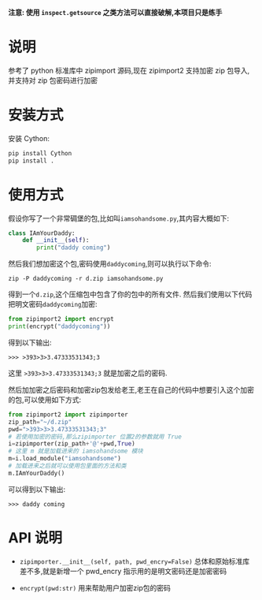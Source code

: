 **注意: 使用 `inspect.getsource` 之类方法可以直接破解,本项目只是练手**
# 说明
参考了 python 标准库中 zipimport 源码,现在 zipimport2 支持加密 zip 包导入,并支持对 zip 包密码进行加密

# 安装方式
安装 Cython:
```python
pip install Cython
pip install .
```

# 使用方式
假设你写了一个非常碉堡的包,比如叫`iamsohandsome.py`,其内容大概如下:
```python
class IAmYourDaddy:
    def __init__(self):
        print("daddy coming")
```
然后我们想加密这个包,密码使用`daddycoming`,则可以执行以下命令:
```shell
zip -P daddycoming -r d.zip iamsohandsome.py
```

得到一个`d.zip`,这个压缩包中包含了你的包中的所有文件.
然后我们使用以下代码把明文密码`daddycoming`加密:
```python
from zipimport2 import encrypt
print(encrypt("daddycoming"))
```
得到以下输出:
```shell
>>> >393>3>3.47333531343;3
```
这里 `>393>3>3.47333531343;3` 就是加密之后的密码.

然后加加密之后密码和加密zip包发给老王,老王在自己的代码中想要引入这个加密的包,可以使用如下方式:
```python
from zipimport2 import zipimporter
zip_path="~/d.zip"
pwd=">393>3>3.47333531343;3"
# 若使用加密的密码,那么zipimporter 位置2的参数就用 True
i=zipimporter(zip_path+'@'+pwd,True)
# 这里 m 就是加载进来的 iamsohandsome 模块
m=i.load_module("iamsohandsome")
# 加载进来之后就可以使用包里面的方法和类
m.IAmYourDaddy()
```
可以得到以下输出:
```shell
>>> daddy coming
```

# API 说明
- `zipimporter.__init__(self, path, pwd_encry=False)`
总体和原始标准库差不多,就是新增一个 pwd_encry 指示用的是明文密码还是加密密码

- `encrypt(pwd:str)`
用来帮助用户加密zip包的密码



